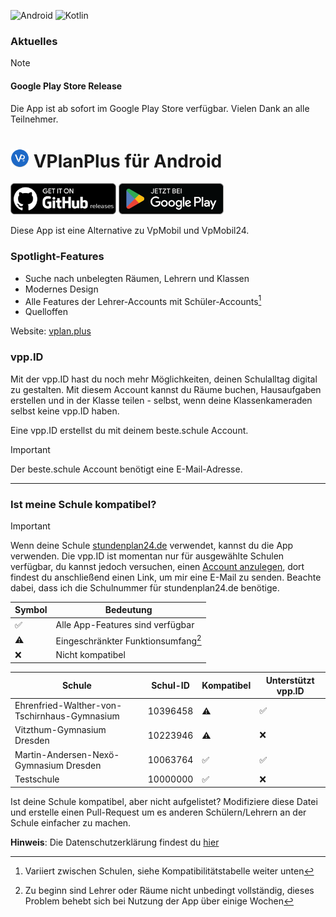 ![Android](https://img.shields.io/badge/Android-3DDC84?style=for-the-badge&logo=android&logoColor=white)
![Kotlin](https://img.shields.io/badge/kotlin-%237F52FF.svg?style=for-the-badge&logo=kotlin&logoColor=white)

### Aktuelles

> [!NOTE]
> #### Google Play Store Release
> Die App ist ab sofort im Google Play Store verfügbar. Vielen Dank an alle Teilnehmer.

# <img src="https://raw.githubusercontent.com/Julius-Babies/VPlanPlus/v0.5.1-alpha/app/src/main/res/mipmap-xxxhdpi/ic_launcher_round.webp" height="30px"> VPlanPlus für Android

[<img src="https://raw.githubusercontent.com/Julius-Babies/Julius-Babies/main/static/ghreleases.png" alt="Get it on Github Releases" height="50px">](https://github.com/Julius-Babies/VPlanPlus/releases)
[<img src="https://raw.githubusercontent.com/Julius-Babies/Julius-Babies/main/static/googleplay.png" alt="Get it on Github Releases" height="50px">](https://play.google.com/store/apps/details?id=es.jvbabi.vplanplus)<br />

Diese App ist eine Alternative zu VpMobil und VpMobil24.
### Spotlight-Features
- Suche nach unbelegten Räumen, Lehrern und Klassen
- Modernes Design
- Alle Features der Lehrer-Accounts mit Schüler-Accounts[^1]
- Quelloffen

Website: [vplan.plus](https://vplan.plus)

### vpp.ID
Mit der vpp.ID hast du noch mehr Möglichkeiten, deinen Schulalltag digital zu gestalten. Mit diesem Account kannst du Räume buchen, Hausaufgaben erstellen und in der Klasse teilen - selbst, wenn deine Klassenkameraden selbst keine vpp.ID haben.

Eine vpp.ID erstellst du mit deinem beste.schule Account.

> [!IMPORTANT]
> Der beste.schule Account benötigt eine E-Mail-Adresse.

[^1]: Variiert zwischen Schulen, siehe Kompatibilitätstabelle weiter unten
<hr />

### Ist meine Schule kompatibel?
> [!IMPORTANT]
> Wenn deine Schule [stundenplan24.de](https://stundenplan24.de) verwendet, kannst du die App verwenden. Die vpp.ID ist momentan nur für ausgewählte Schulen verfügbar, du kannst jedoch versuchen, einen [Account anzulegen](https://id.vpp.jvbabi.es/login), dort findest du anschließend einen Link, um mir eine E-Mail zu senden. Beachte dabei, dass ich die Schulnummer für stundenplan24.de benötige.

| Symbol | Bedeutung                               |
|--------|-----------------------------------------|
| ✅      | Alle App-Features sind verfügbar        |
| ⚠️️    | Eingeschränkter Funktionsumfang[^2]     |
| ❌      | Nicht kompatibel                        |

[^2]: Zu beginn sind Lehrer oder Räume nicht unbedingt vollständig, dieses Problem behebt sich bei Nutzung der App über einige Wochen

| Schule                                       | Schul-ID | Kompatibel | Unterstützt vpp.ID |
|----------------------------------------------|----------|------------|--------------------|
| Ehrenfried-Walther-von-Tschirnhaus-Gymnasium | 10396458 | ⚠️         | ✅                   |
| Vitzthum-Gymnasium Dresden | 10223946 | ⚠️         |  ❌                   |
| Martin-Andersen-Nexö-Gymnasium Dresden       | 10063764 | ✅          | ✅                   |
| Testschule                                   | 10000000 | ✅️         | ❌                   |

Ist deine Schule kompatibel, aber nicht aufgelistet? Modifiziere diese Datei und erstelle einen Pull-Request um es anderen Schülern/Lehrern an der Schule einfacher zu machen.

**Hinweis**: Die Datenschutzerklärung findest du [hier](https://github.com/VPlanPlus-Project/VPlanPlus/blob/main/PRIVACY-POLICY.md)
